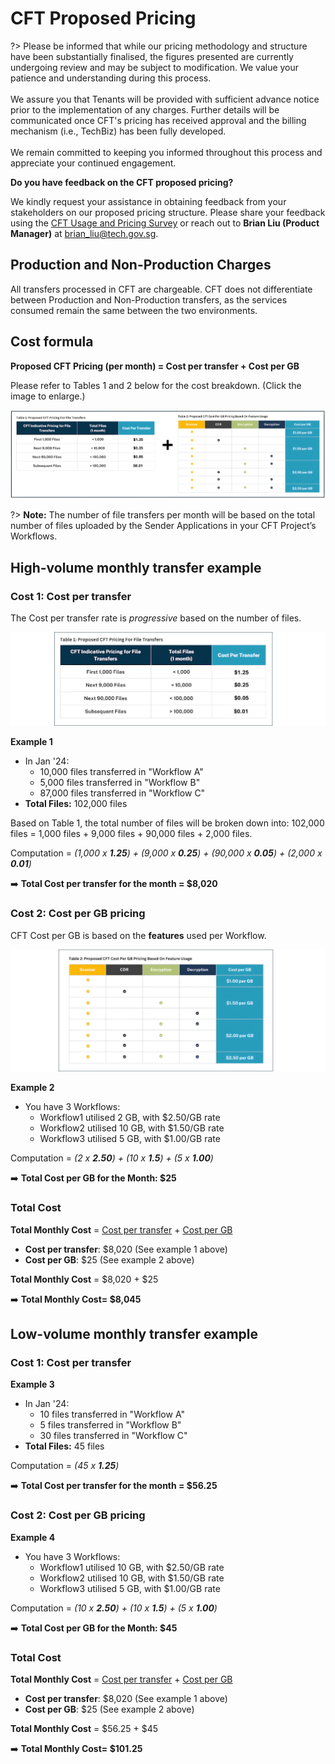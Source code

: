 # CFT Proposed Pricing

?> Please be informed that while our pricing methodology and structure have been substantially finalised, the figures presented are currently undergoing review and may be subject to modification. We value your patience and understanding during this process.<br><br>
We assure you that Tenants will be provided with sufficient advance notice prior to the implementation of any charges. Further details will be communicated once CFT's pricing has received approval and the billing mechanism (i.e., TechBiz) has been fully developed.<br><br>
 We remain committed to keeping you informed throughout this process and appreciate your continued engagement.

 **Do you have feedback on the CFT proposed pricing?**

We kindly request your assistance in obtaining feedback from your stakeholders on our proposed pricing structure. Please share your feedback using the [CFT Usage and Pricing Survey](https://form.gov.sg/671dfd83e0339adec428ccfa) or reach out to **Brian Liu (Product Manager)** at brian_liu@tech.gov.sg.

## Production and Non-Production Charges

All transfers processed in CFT are chargeable. CFT does not differentiate between Production and Non-Production transfers, as the services consumed remain the same between the two environments.

 
## Cost formula 
**Proposed CFT Pricing (per month) = Cost per transfer + Cost per GB**
 
Please refer to Tables 1 and 2 below for the cost breakdown.  (Click the image to enlarge.)
 
![pricing](/assets/indicative-pricing.png)

?> **Note:** The number of file transfers per month will be based on the total number of files uploaded by the Sender Applications in your CFT Project’s Workflows.

## High-volume monthly transfer example

### Cost 1: Cost per transfer

The Cost per transfer rate is *progressive* based on the number of files.

![pricing](/assets/indicative-pricing-table1.png)

**Example 1**

- In Jan '24:
    - 10,000 files transferred in "Workflow A" 
    - 5,000 files transferred in "Workflow B" 
    - 87,000 files transferred in "Workflow C"
- **Total Files:** 102,000 files <br>

Based on Table 1, the total number of files will be broken down into: 102,000 files = 1,000 files + 9,000 files + 90,000 files + 2,000 files.

Computation = *(1,000 x **1.25**) + (9,000 x **0.25**) + (90,000 x **0.05**) + (2,000 x **0.01**)*

➡️ **Total Cost per transfer for the month =  $8,020** 

### Cost 2: Cost per GB pricing

CFT Cost per GB is based on the **features** used per Workflow. 

![pricing](/assets/indicative-pricing-table2.png)

**Example 2** 

- You have 3 Workflows:
    - Workflow1 utilised 2 GB, with $2.50/GB rate
    - Workflow2 utilised 10 GB, with $1.50/GB rate
    - Workflow3 utilised 5 GB, with $1.00/GB rate

Computation = *(2 x **2.50**) + (10 x **1.5**) + (5 x **1.00**)*

➡️ **Total Cost per GB for the Month: $25**

### Total Cost

**Total Monthly Cost** = [Cost per transfer](#cost-1-cost-per-transfer) + [Cost per GB](#cost-2-cost-per-gb-pricing)

- **Cost per transfer**: $8,020 (See example 1 above)
- **Cost per GB**: $25 (See example 2 above)

**Total Monthly Cost** = $8,020 + $25

➡️ **Total Monthly Cost= $8,045**

## Low-volume monthly transfer example

### Cost 1: Cost per transfer

**Example 3**

- In Jan '24:
    - 10 files transferred in "Workflow A" 
    - 5 files transferred in "Workflow B" 
    - 30 files transferred in "Workflow C"
- **Total Files:** 45 files <br>


Computation = *(45 x **1.25**)*

➡️ **Total Cost per transfer for the month =  $56.25** 

### Cost 2: Cost per GB pricing

**Example 4** 

- You have 3 Workflows:
    - Workflow1 utilised 10 GB, with $2.50/GB rate
    - Workflow2 utilised 10 GB, with $1.50/GB rate
    - Workflow3 utilised 5 GB, with $1.00/GB rate

Computation = *(10 x **2.50**) + (10 x **1.5**) + (5 x **1.00**)*

➡️ **Total Cost per GB for the Month: $45**

### Total Cost

**Total Monthly Cost** = [Cost per transfer](#cost-1-cost-per-transfer) + [Cost per GB](#cost-2-cost-per-gb-pricing)

- **Cost per transfer**: $8,020 (See example 1 above)
- **Cost per GB**: $25 (See example 2 above)

**Total Monthly Cost** = $56.25 + $45 

➡️ **Total Monthly Cost= $101.25**